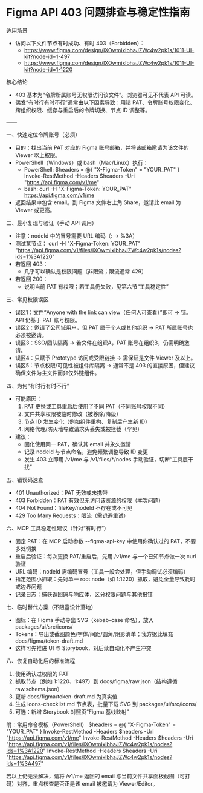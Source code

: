 # Figma API 403 问题排查与稳定性指南

适用场景
- 访问以下文件节点有时成功、有时 403（Forbidden）：
  - https://www.figma.com/design/lXOwmixlbhaJZWc4w2pk1s/1011-UI-kit?node-id=1-497
  - https://www.figma.com/design/lXOwmixlbhaJZWc4w2pk1s/1011-UI-kit?node-id=1-1220

核心结论
- 403 基本为“令牌所属账号无权限访问该文件”。浏览器可见不代表 API 可读。
- 偶发“有时行有时不行”通常由以下因素导致：用错 PAT、令牌账号权限变化、跨组织权限、缓存与重启后的令牌切换、节点 ID 调整等。

——

一、快速定位令牌账号（必须）
- 目的：找出当前 PAT 对应的 Figma 账号邮箱，并将该邮箱邀请为该文件的 Viewer 以上权限。
- PowerShell（Windows）或 bash（Mac/Linux）执行：
  - PowerShell:
    $headers = @{ "X-Figma-Token" = "YOUR_PAT" }
    Invoke-RestMethod -Headers $headers -Uri "https://api.figma.com/v1/me"
  - bash:
    curl -H "X-Figma-Token: YOUR_PAT" https://api.figma.com/v1/me
- 返回结果中包含 email。到 Figma 文件右上角 Share，邀请此 email 为 Viewer 或更高。

二、最小复现与验证（手动 API 调用）
- 注意：nodeId 中的冒号需要 URL 编码（: → %3A）
- 测试某节点：
  curl -H "X-Figma-Token: YOUR_PAT" "https://api.figma.com/v1/files/lXOwmixlbhaJZWc4w2pk1s/nodes?ids=1%3A1220"
- 若返回 403：
  - 几乎可以确认是权限问题（非限流；限流通常 429）
- 若返回 200：
  - 说明当前 PAT 有权限；若工具仍失败，见第六节“工具稳定性”

三、常见权限误区
- 误区1：文件“Anyone with the link can view（任何人可查看）”即可 → 错。API 仍基于 PAT 账号权限。
- 误区2：邀请了公司域用户，但 PAT 属于个人或其他组织 → PAT 所属账号也必须被邀请。
- 误区3：SSO/团队隔离 → 若文件在组织A，PAT 账号在组织B，仍需明确邀请。
- 误区4：只赋予 Prototype 访问或受限链接 → 需保证是文件 Viewer 及以上。
- 误区5：节点权限/可见性被组件库隔离 → 通常不是 403 的直接原因，但建议确保文件为主文件而非仅外链组件。

四、为何“有时行有时不行”
- 可能原因：
  1) PAT 更换或工具重启后使用了不同 PAT（不同账号权限不同）
  2) 文件共享权限被临时修改（被移除/降级）
  3) 节点 ID 发生变化（例如组件重构、复制后产生新 ID）
  4) 网络代理/防火墙导致请求头丢失或被拦截（罕见）
- 建议：
  - 固化使用同一 PAT，确认其 email 并永久邀请
  - 记录 nodeId 与节点命名，避免频繁调整导致 ID 变更
  - 发生 403 立即用 /v1/me 与 /v1/files/*/nodes 手动验证，切断“工具层干扰”

五、错误码速查
- 401 Unauthorized：PAT 无效或未携带
- 403 Forbidden：PAT 有效但无访问该资源的权限（本次问题）
- 404 Not Found：fileKey/nodeId 不存在或不可见
- 429 Too Many Requests：限流（需退避重试）

六、MCP 工具稳定性建议（针对“有时行”）
- 固定 PAT：在 MCP 启动参数 --figma-api-key 中使用你确认过的 PAT，不要多处切换
- 重启后验证：每次更换 PAT/重启后，先用 /v1/me 与一个已知节点做一次 curl 验证
- URL 编码：nodeId 需编码冒号（工具一般会处理，但手动调试必须编码）
- 指定范围小抓取：先对单一 root node（如 1:1220）抓取，避免全量导致耗时或边界问题
- 记录日志：捕获返回码与响应体，区分权限问题与其他报错

七、临时替代方案（不阻塞设计落地）
- 图标：在 Figma 手动导出 SVG（kebab-case 命名），放入 packages/ui/src/icons/
- Tokens：导出或截图颜色/字体/间距/圆角/阴影清单；我方据此填充 docs/figma/token-draft.md
- 这样可先推进 UI 与 Storybook，对后续自动化不产生冲突

八、恢复自动化后的标准流程
1) 使用确认过权限的 PAT
2) 抓取节点（例如 1:1220、1:497）到 docs/figma/raw.json（结构遵循 raw.schema.json）
3) 更新 docs/figma/token-draft.md 为真实值
4) 生成 icons-checklist.md 节点表，批量下载 SVG 到 packages/ui/src/icons/
5) 可选：新增 Storybook 对照页“Figma 基线映射”

附：常用命令模板（PowerShell）
$headers = @{ "X-Figma-Token" = "YOUR_PAT" }
Invoke-RestMethod -Headers $headers -Uri "https://api.figma.com/v1/me"
Invoke-RestMethod -Headers $headers -Uri "https://api.figma.com/v1/files/lXOwmixlbhaJZWc4w2pk1s/nodes?ids=1%3A1220"
Invoke-RestMethod -Headers $headers -Uri "https://api.figma.com/v1/files/lXOwmixlbhaJZWc4w2pk1s/nodes?ids=1%3A497"

若以上仍无法解决，请将 /v1/me 返回的 email 与当前文件共享面板截图（可打码）对齐，重点核查是否正是该 email 被邀请为 Viewer/Editor。
